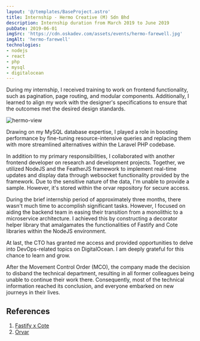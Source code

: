```yaml
---
layout: '@/templates/BaseProject.astro'
title: Internship - Hermo Creative (M) Sdn Bhd
description: Internship duration from March 2019 to June 2019
pubDate: 2019-06-01
imgSrc: 'https://cdn.oskadev.com/assets/events/hermo-farewell.jpg'
imgAlt: 'hermo-farewell'
technologies:
- nodejs
- react
- php
- mysql
- digitalocean
---
```


During my internship, I received training to work on frontend functionality, such as pagination, page routing, and modular components. Additionally, I learned to align my work with the designer's specifications to ensure that the outcomes met the desired design standards.

![hermo-view](https://cdn.oskadev.com/assets/projects/hermo.png)

Drawing on my MySQL database expertise, I played a role in boosting performance by fine-tuning resource-intensive queries and replacing them with more streamlined alternatives within the Laravel PHP codebase.

In addition to my primary responsibilities, I collaborated with another frontend developer on research and development projects. Together, we utilized NodeJS and the FeatherJS framework to implement real-time updates and display data through websocket functionality provided by the framework. Due to the sensitive nature of the data, I'm unable to provide a sample. However, it's stored within the orvar repository for secure access.

During the brief internship period of approximately three months, there wasn't much time to accomplish significant tasks. However, I focused on aiding the backend team in easing their transition from a monolithic to a microservice architecture. I achieved this by constructing a decorator helper library that amalgamates the functionalities of Fastify and Cote libraries within the NodeJS environment.

At last, the CTO has granted me access and provided opportunities to delve into DevOps-related topics on DigitalOcean. I am deeply grateful for this chance to learn and grow.

After the Movement Control Order (MCO), the company made the decision to disband the technical department, resulting in all former colleagues being unable to continue their work there. Consequently, most of the technical information reached its conclusion, and everyone embarked on new journeys in their lives.

## References

1. <a href="https://github.com/Oskang09/fastify-cote">Fastify x Cote</a>
2. <a href="https://github.com/Oskang09/orvar/tree/master">Orvar</a>